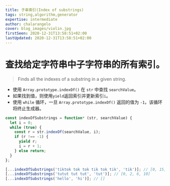 ```yaml
---
title: 子串索引(Index of substrings)
tags: string,algorithm,generator
expertise: intermediate
author: chalarangelo
cover: blog_images/violin.jpg
firstSeen: 2020-12-31T13:58:51+02:00
lastUpdated: 2020-12-31T13:58:51+02:00
---
```


# 查找给定字符串中子字符串的所有索引。
> Finds all the indexes of a substring in a given string.

- 使用 `Array.prototype.indexOf()` 在 `str` 中查找 `searchValue`。
- 如果找到值，则使用`yield`返回索引并更新索引`i`。
- 使用 `while` 循环，一旦 `Array.prototype.indexOf()` 返回的值为 `-1`，该循环将终止生成器。

```js
const indexOfSubstrings = function* (str, searchValue) {
  let i = 0;
  while (true) {
    const r = str.indexOf(searchValue, i);
    if (r !== -1) {
      yield r;
      i = r + 1;
    } else return;
  }
};
```

```js
[...indexOfSubstrings('tiktok tok tok tik tok tik', 'tik')]; // [0, 15, 23]
[...indexOfSubstrings('tutut tut tut', 'tut')]; // [0, 2, 6, 10]
[...indexOfSubstrings('hello', 'hi')]; // []
```
